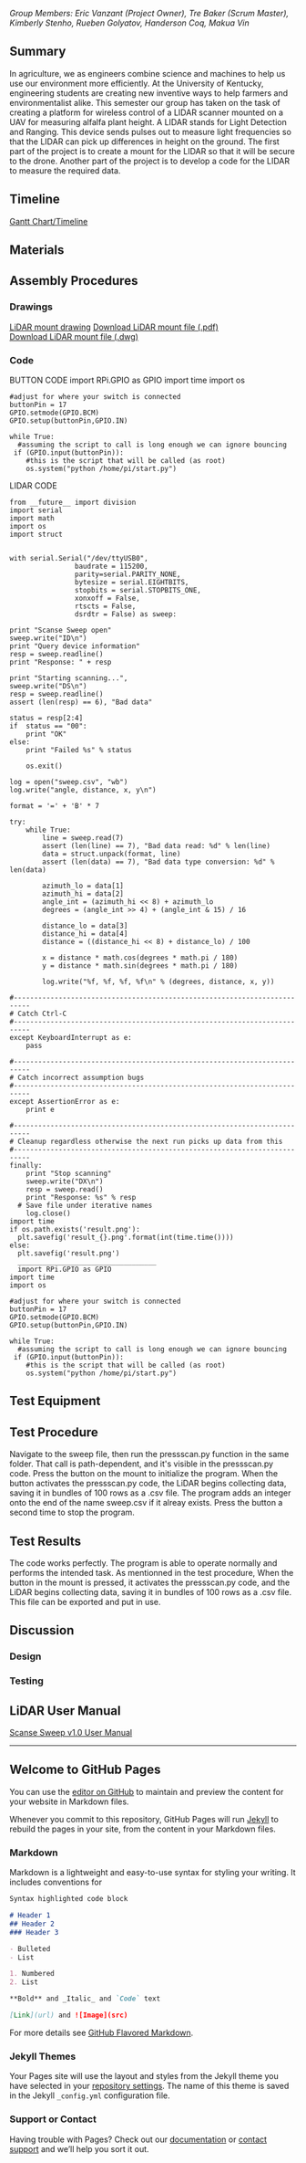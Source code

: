 *Group Members: Eric Vanzant (Project Owner), Tre Baker (Scrum Master), Kimberly Stenho, Rueben Golyatov, Handerson Coq, Makua Vin*

## Summary
In agriculture, we as engineers combine science and machines to help us use our environment more efficiently. At the University of Kentucky, engineering students are creating new inventive ways to help farmers and environmentalist alike. This semester our group has taken on the task of creating a platform for wireless control of a LIDAR scanner mounted on a UAV for measuring alfalfa plant height. A LIDAR stands for Light Detection and Ranging. This device sends pulses out to measure light frequencies so that the LIDAR can pick up differences in height on the ground. The first part of the project is to create a mount for the LIDAR so that it will be secure to the drone. Another part of the project is to develop a code for the LIDAR to measure the required data.

## Timeline

[Gantt Chart/Timeline](https://github.com/emvanzant/PiDAR/blob/master/docs/Gantt%20Chart.png?raw=true)


## Materials
## Assembly Procedures
### Drawings

[LiDAR mount drawing](https://github.com/emvanzant/PiDAR/blob/master/docs/mount%20drawing.jpg?raw=true)
[Download LiDAR mount file (.pdf)](https://github.com/emvanzant/PiDAR/blob/master/docs/LiDAR_mount_sweepclamp_Rev.2.pdf?raw=true)     
[Download LiDAR mount file (.dwg)](https://github.com/emvanzant/PiDAR/blob/master/docs/LiDAR_mount_sweepclamp_Rev.2.dwg?raw=true)


### Code
     
BUTTON CODE
    import RPi.GPIO as GPIO
      import time
      import os

    #adjust for where your switch is connected
    buttonPin = 17
    GPIO.setmode(GPIO.BCM)
    GPIO.setup(buttonPin,GPIO.IN)

    while True:
      #assuming the script to call is long enough we can ignore bouncing
     if (GPIO.input(buttonPin)):
        #this is the script that will be called (as root)
        os.system("python /home/pi/start.py")
LIDAR CODE

    from __future__ import division
    import serial
    import math
    import os
    import struct
    

    with serial.Serial("/dev/ttyUSB0",
                    baudrate = 115200, 
                    parity=serial.PARITY_NONE,  
                    bytesize = serial.EIGHTBITS,
                    stopbits = serial.STOPBITS_ONE,
                    xonxoff = False,
                    rtscts = False,
                    dsrdtr = False) as sweep:

    print "Scanse Sweep open"
    sweep.write("ID\n")
    print "Query device information"
    resp = sweep.readline()
    print "Response: " + resp

    print "Starting scanning...",
    sweep.write("DS\n")
    resp = sweep.readline()
    assert (len(resp) == 6), "Bad data"

    status = resp[2:4]
    if  status == "00":
        print "OK"
    else:
        print "Failed %s" % status

        os.exit()

    log = open("sweep.csv", "wb")
    log.write("angle, distance, x, y\n")

    format = '=' + 'B' * 7

    try:
        while True:
            line = sweep.read(7)
            assert (len(line) == 7), "Bad data read: %d" % len(line)
            data = struct.unpack(format, line)
            assert (len(data) == 7), "Bad data type conversion: %d" % len(data)

            azimuth_lo = data[1]
            azimuth_hi = data[2]
            angle_int = (azimuth_hi << 8) + azimuth_lo
            degrees = (angle_int >> 4) + (angle_int & 15) / 16

            distance_lo = data[3]
            distance_hi = data[4]
            distance = ((distance_hi << 8) + distance_lo) / 100

            x = distance * math.cos(degrees * math.pi / 180)
            y = distance * math.sin(degrees * math.pi / 180)

            log.write("%f, %f, %f, %f\n" % (degrees, distance, x, y))

    #--------------------------------------------------------------------------
    # Catch Ctrl-C
    #--------------------------------------------------------------------------
    except KeyboardInterrupt as e:
        pass        

    #--------------------------------------------------------------------------
    # Catch incorrect assumption bugs
    #--------------------------------------------------------------------------
    except AssertionError as e:
        print e

    #--------------------------------------------------------------------------
    # Cleanup regardless otherwise the next run picks up data from this
    #--------------------------------------------------------------------------
    finally:
    	print "Stop scanning"
    	sweep.write("DX\n")
    	resp = sweep.read()
    	print "Response: %s" % resp
      # Save file under iterative names
    	log.close()
    import time
    if os.path.exists('result.png'):
      plt.savefig('result_{}.png'.format(int(time.time())))
    else:
      plt.savefig('result.png')
      __________________________________
      import RPi.GPIO as GPIO
    import time
    import os

    #adjust for where your switch is connected
    buttonPin = 17
    GPIO.setmode(GPIO.BCM)
    GPIO.setup(buttonPin,GPIO.IN)

    while True:
      #assuming the script to call is long enough we can ignore bouncing
     if (GPIO.input(buttonPin)):
        #this is the script that will be called (as root)
        os.system("python /home/pi/start.py")
## Test Equipment


## Test Procedure
Navigate to the sweep file, then run the pressscan.py function in the same folder. That call is path-dependent, and it's visible in the pressscan.py code. Press the button on the mount to initialize the program. When the button activates the pressscan.py code, the LiDAR begins collecting data, saving it in bundles of 100 rows as a .csv file. The program adds an integer onto the end of the name sweep.csv if it alreay exists. Press the button a second time to stop the program.

## Test Results
The code works perfectly. The program is able to operate normally and performs the intended task. As mentionned in the test procedure, When the button in the mount is pressed, it activates the pressscan.py code, and the LiDAR begins collecting data, saving it in bundles of 100 rows as a .csv file. This file can be exported and put in use.

## Discussion
### Design
### Testing
## LiDAR User Manual
[Scanse Sweep v1.0 User Manual](https://github.com/emvanzant/PiDAR/blob/master/docs/Sweep_user_manual.pdf)
_________________________
## Welcome to GitHub Pages

You can use the [editor on GitHub](https://github.com/DiontreBaker/PiDAR/edit/master/README.md) to maintain and preview the content for your website in Markdown files.

Whenever you commit to this repository, GitHub Pages will run [Jekyll](https://jekyllrb.com/) to rebuild the pages in your site, from the content in your Markdown files.

### Markdown

Markdown is a lightweight and easy-to-use syntax for styling your writing. It includes conventions for

```markdown
Syntax highlighted code block

# Header 1
## Header 2
### Header 3

- Bulleted
- List

1. Numbered
2. List

**Bold** and _Italic_ and `Code` text

[Link](url) and ![Image](src)
```

For more details see [GitHub Flavored Markdown](https://guides.github.com/features/mastering-markdown/).

### Jekyll Themes

Your Pages site will use the layout and styles from the Jekyll theme you have selected in your [repository settings](https://github.com/DiontreBaker/PiDAR/settings). The name of this theme is saved in the Jekyll `_config.yml` configuration file.

### Support or Contact

Having trouble with Pages? Check out our [documentation](https://help.github.com/categories/github-pages-basics/) or [contact support](https://github.com/contact) and we’ll help you sort it out.
